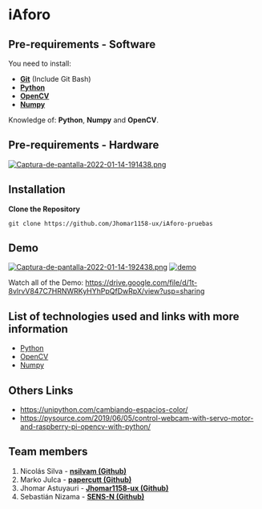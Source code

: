 # iAforo

## Pre-requirements - Software

You need to install:
- **[Git](https://git-scm.com/downloads)** (Include Git Bash)
- **[Python](https://www.python.org/)**
- **[OpenCV](https://opencv.org/)**
- **[Numpy](https://numpy.org/)**

Knowledge of: **Python**, **Numpy** and **OpenCV**.

## Pre-requirements - Hardware

[![Captura-de-pantalla-2022-01-14-191438.png](https://i.postimg.cc/T2FqYTfx/Captura-de-pantalla-2022-01-14-191438.png)](https://postimg.cc/5j5FsdXK)

## Installation
**Clone the Repository**
```
git clone https://github.com/Jhomar1158-ux/iAforo-pruebas
```

## Demo

[![Captura-de-pantalla-2022-01-14-192438.png](https://i.postimg.cc/HnwnzXx4/Captura-de-pantalla-2022-01-14-192438.png)](https://postimg.cc/q67pMt2z)
[![demo](https://media.giphy.com/media/o3M6Df8y3s7egj5r2F/giphy-downsized-large.gif "demo")](https://media.giphy.com/media/o3M6Df8y3s7egj5r2F/giphy-downsized-large.gif "demo")


Watch all of the Demo: https://drive.google.com/file/d/1t-8vlrvV847C7HRNWRKyHYhPpQfDwRpX/view?usp=sharing

## List of technologies used and links with more information
- [Python](https://www.python.org/) 
- [OpenCV](https://opencv.org/) 
- [Numpy](https://numpy.org/) 


## Others Links
- https://unipython.com/cambiando-espacios-color/
- https://pysource.com/2019/06/05/control-webcam-with-servo-motor-and-raspberry-pi-opencv-with-python/

## Team members
1. Nicolás Silva - **[nsilvam (Github)](https://github.com/nsilvam)**
2. Marko Julca - **[papercutt (Github)](https://github.com/papercutt)**
3. Jhomar Astuyauri - **[Jhomar1158-ux (Github)](https://github.com/Jhomar1158-ux)**
4. Sebastián Nizama - **[SENS-N (Github)](https://github.com/SENS-N)**
